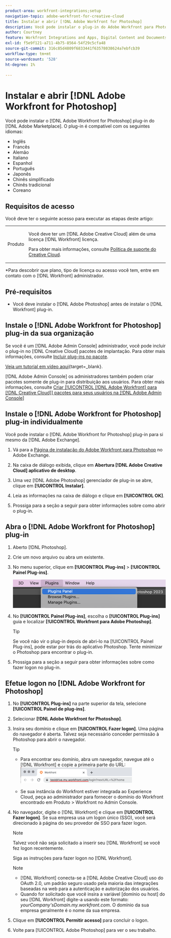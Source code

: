 ```yaml
---
product-area: workfront-integrations;setup
navigation-topic: adobe-workfront-for-creative-cloud
title: Instalar e abrir [!DNL Adobe Workfront for Photoshop]
description: Você pode instalar o plug-in do Adobe Workfront para Photoshop no Adobe Marketplace.
author: Courtney
feature: Workfront Integrations and Apps, Digital Content and Documents
exl-id: f5e9f121-a711-4b75-8564-54f29c5cfa48
source-git-commit: 316c85d4809f6833441f63578038624a7ebfcb39
workflow-type: tm+mt
source-wordcount: '528'
ht-degree: 1%

---
```


# Instalar e abrir [!DNL Adobe Workfront for Photoshop]

Você pode instalar o [!DNL Adobe Workfront for Photoshop] plug-in do [!DNL Adobe Marketplace]. O plug-in é compatível com os seguintes idiomas:

* Inglês
* Francês
* Alemão
* Italiano
* Espanhol
* Português
* Japonês
* Chinês simplificado
* Chinês tradicional
* Coreano

## Requisitos de acesso

Você deve ter o seguinte acesso para executar as etapas deste artigo:

<table style="table-layout:auto"> 
 <col> 
 <col> 
 <tbody> 
  <!--<tr> 
   <td role="rowheader">[!DNL Adobe Workfront] plan*</td> 
   <td> <p>[!UICONTROL Pro] or higher</p> </td> 
  </tr> 
  <tr data-mc-conditions=""> 
   <td role="rowheader">[!DNL Adobe Workfront] license*</td> 
   <td> <p>[!UICONTROL Work] or [!UICONTROL Plan]</p> </td> 
  </tr> -->
  <tr> 
   <td role="rowheader">Produto</td> 
   <td><p>Você deve ter um [!DNL Adobe Creative Cloud] além de uma licença [!DNL Workfront] licença.</p><p>Para obter mais informações, consulte <a href="https://helpx.adobe.com/support/programs/cc-support-policy.html#cce" class="MCXref xref" xrefformat="{para}">Política de suporte do Creative Cloud</a>.</p></td> 
  </tr> 
 </tbody> 
</table>

&#42;Para descobrir que plano, tipo de licença ou acesso você tem, entre em contato com o [!DNL Workfront] administrador.

## Pré-requisitos

* Você deve instalar o [!DNL Adobe Photoshop] antes de instalar o [!DNL Workfront] plug-in.

## Instale o [!DNL Adobe Workfront for Photoshop] plug-in da sua organização

Se você é um [!DNL Adobe Admin Console] administrador, você pode incluir o plug-in no [!DNL Creative Cloud] pacotes de implantação. Para obter mais informações, consulte [Incluir plug-ins no pacote](https://helpx.adobe.com/in/enterprise/using/manage-extensions.html).

[Veja um tutorial em vídeo aqui](https://www.youtube.com/watch?v=zzvXNLIBzrc){target=_blank}.

[!DNL Adobe Admin Console] os administradores também podem criar pacotes somente de plug-in para distribuição aos usuários. Para obter mais informações, consulte [Criar [!UICONTROL [!DNL Adobe Workfront] para [!DNL Creative Cloud]] pacotes para seus usuários na [!DNL Adobe Admin Console]](/help/quicksilver/administration-and-setup/configure-integrations/create-plugin-only-packages.md)

## Instale o [!DNL Adobe Workfront for Photoshop] plug-in individualmente

Você pode instalar o [!DNL Adobe Workfront for Photoshop] plug-in para si mesmo da [!DNL Adobe Exchange].

1. Vá para a [Página de instalação do Adobe Workfront para Photoshop](https://adobe.com/go/cc_plugins_discover_plugin?pluginId=37722a55&amp;workflow=share) no Adobe Exchange.
1. Na caixa de diálogo exibida, clique em **Abertura [!DNL Adobe Creative Cloud] aplicativo de desktop**.
1. Uma vez [!DNL Adobe Photoshop] gerenciador de plug-in se abre, clique em **[!UICONTROL Instalar]**.
1. Leia as informações na caixa de diálogo e clique em **[!UICONTROL OK]**.

1. Prossiga para a seção a seguir para obter informações sobre como abrir o plug-in.

## Abra o [!DNL Adobe Workfront for Photoshop] plug-in

1. Aberto [!DNL Photoshop].

1. Crie um novo arquivo ou abra um existente.

1. No menu superior, clique em **[!UICONTROL Plug-ins]** > **[!UICONTROL Painel Plug-ins]**.

   ![](assets/plugins-panel-ps.png)

1. No **[!UICONTROL Painel Plug-ins]**, escolha o **[!UICONTROL Plug-ins]** guia e localizar **[!UICONTROL Workfront para Adobe Photoshop]**.

   >[!TIP]
   >
   >   Se você não vir o plug-in depois de abri-lo na [!UICONTROL Painel Plug-ins], pode estar por trás do aplicativo Photoshop. Tente minimizar o Photoshop para encontrar o plug-in.

1. Prossiga para a seção a seguir para obter informações sobre como fazer logon no plug-in.

## Efetue logon no [!DNL Adobe Workfront for Photoshop]

1. No **[!UICONTROL Plug-ins]** na parte superior da tela, selecione **[!UICONTROL Painel de plug-ins]**.
1. Selecionar **[!DNL Adobe Workfront for Photoshop]**.
1. Insira seu domínio e clique em **[!UICONTROL Fazer logon]**. Uma página do navegador é aberta. Talvez seja necessário conceder permissão à Photoshop para abrir o navegador.

   >[!TIP]
   >
   >* Para encontrar seu domínio, abra um navegador, navegue até o [!DNL Workfront] e copie a primeira parte do URL:\
   >![](assets/domain-350x50.png)
   >
   > * Se sua instância do Workfront estiver integrada ao Experience Cloud, peça ao administrador para fornecer o domínio do Workfront encontrado em Produto > Workfront no Admin Console.

1. No navegador, digite o [!DNL Workfront] e clique em **[!UICONTROL Fazer logon]**. Se sua empresa usa um logon único (SSO), você será direcionado à página do seu provedor de SSO para fazer logon.

   >[!NOTE]
   >
   >Talvez você não seja solicitado a inserir seu [!DNL Workfront] se você fez logon recentemente.

   Siga as instruções para fazer logon no [!DNL Workfront].

   >[!NOTE]
   >
   >* [!DNL Workfront] conecta-se a [!DNL Adobe Creative Cloud] uso do OAuth 2.0, um padrão seguro usado pela maioria das integrações baseadas na web para a autenticação e autorização dos usuários.
   >* Quando for solicitado que você insira a variável [domínio ou host] do seu [!DNL Workfront] digite-a usando este formato: *yourCompany&#39;sDomain.my.workfront.com*. O domínio da sua empresa geralmente é o nome da sua empresa.

1. Clique em **[!UICONTROL Permitir acesso]** para concluir o logon.
1. Volte para [!UICONTROL Adobe Photoshop] para ver o seu trabalho.
